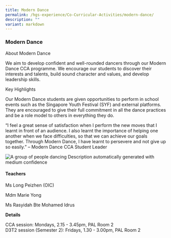 ```yaml
---
title: Modern Dance
permalink: /hgs-experience/Co-Curricular-Activities/modern-dance/
description: ""
variant: markdown
---
```

### Modern Dance

About Modern Dance

We aim to develop confident and well-rounded dancers through our Modern Dance CCA programme. We encourage our students to discover their interests and talents, build sound character and values, and develop leadership skills.

Key Highlights

  

Our Modern Dance students are given opportunities to perform in school events such as the Singapore Youth Festival (SYF) and external platforms. They are encouraged to give their full commitment in all the dance practices and be a role model to others in everything they do.

“I feel a great sense of satisfaction when I perform the new moves that I learnt in front of an audience. I also learnt the importance of helping one another when we face difficulties, so that we can achieve our goals together. Through Modern Dance, I have learnt to persevere and not give up so easily.” – Modern Dance CCA Student Leader

![A group of people dancing
Description automatically generated with medium confidence](https://lh3.googleusercontent.com/_2j7RCx-BgVE6SOAm9Kbkc-ZITL6ZqC3DjXFwijtunNI4M8q1yfTTmZxuXIW55xUaabzkm0JU-jMRFcAggbfPSHVZOxiMGJXZlv1BtGIn2aQ0gfaVKTLGzZSUEWky-k8PJczUvoC_0FJ)

#### Teachers


Ms Long Peizhen (OIC)

Mdm Marie Yong

Ms Rasyidah Bte Mohamed Idrus


**Details**

CCA session: Mondays, 2.15 - 3.45pm, PAL Room 2  
D3T2 session (Semester 2): Fridays, 1.30 - 3.00pm, PAL Room 2